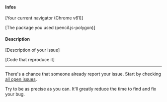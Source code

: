 #### Infos
[Your current navigator (Chrome v61)]

[The package you used (pencil.js-polygon)]

#### Description
[Description of your issue]

[Code that reproduce it]


***


There's a chance that someone already report your issue. Start by checking [all open issues](https://github.com/GMartigny/settlement/issues).

Try to be as precise as you can. It'll greatly reduce the time to find and fix your bug.
